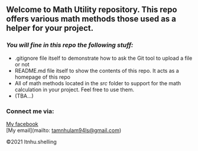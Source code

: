 ## Welcome to Math Utility repository. This repo offers various math methods those used as a helper for your project.

### *_You will fine in this repo the following stuff:_*
* .gitignore file itself to demonstrate how to ask the Git tool to upload a file or not
* README.md file itself to show the contents of this repo. It acts as a homepage of this repo
* All of math methods located in the *src* folder to support for the math calculation in your project. Feel free to use them.
* (TBA...)

### Connect me via:
[My facebook](https://facebook.com/ltnhu.shelling)  
[My email](mailto: tamnhulam94ls@gmail.com)

©2021 ltnhu.shelling


